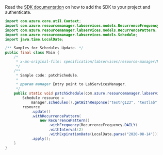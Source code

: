Read the [SDK documentation](https://github.com/Azure/azure-sdk-for-java/blob/azure-resourcemanager-labservices_1.0.0-beta.2/sdk/labservices/azure-resourcemanager-labservices/README.md) on how to add the SDK to your project and authenticate.

```java
import com.azure.core.util.Context;
import com.azure.resourcemanager.labservices.models.RecurrenceFrequency;
import com.azure.resourcemanager.labservices.models.RecurrencePattern;
import com.azure.resourcemanager.labservices.models.Schedule;
import java.time.LocalDate;

/** Samples for Schedules Update. */
public final class Main {
    /*
     * x-ms-original-file: specification/labservices/resource-manager/Microsoft.LabServices/preview/2021-11-15-preview/examples/Schedules/patchSchedule.json
     */
    /**
     * Sample code: patchSchedule.
     *
     * @param manager Entry point to LabServicesManager.
     */
    public static void patchSchedule(com.azure.resourcemanager.labservices.LabServicesManager manager) {
        Schedule resource =
            manager.schedules().getWithResponse("testrg123", "testlab", "schedule1", Context.NONE).getValue();
        resource
            .update()
            .withRecurrencePattern(
                new RecurrencePattern()
                    .withFrequency(RecurrenceFrequency.DAILY)
                    .withInterval(2)
                    .withExpirationDate(LocalDate.parse("2020-08-14")))
            .apply();
    }
}
```

